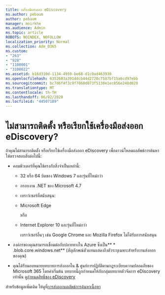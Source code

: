 ```yaml
---
title: เครื่องมือส่งออก eDiscovery
ms.author: pebaum
author: pebaum
manager: mnirkhe
ms.audience: Admin
ms.topic: article
ROBOTS: NOINDEX, NOFOLLOW
localization_priority: Normal
ms.collection: Adm_O365
ms.custom:
- "263"
- "928"
- "1100001"
- "3100022"
ms.assetid: b16d310d-1134-4959-be68-d1c0ad463930
ms.openlocfilehash: 6352603a391ddcb44d2728c7587bf15a6cd97ebb
ms.sourcegitcommit: bc7d6f4f3c9f7060d073f5130e1ec856e248d020
ms.translationtype: MT
ms.contentlocale: th-TH
ms.lasthandoff: 06/02/2020
ms.locfileid: "44507189"
---
```

# <a name="cant-install-or-run-the-ediscovery-export-tool"></a>ไม่สามารถติดตั้ง หรือเรียกใช้เครื่องมือส่งออก eDiscovery?

ถ้าคุณไม่สามารถติดตั้ง หรือเรียกใช้เครื่องมือส่งออก eDiscovery เพื่อดาวน์โหลดผลลัพธ์การค้นหา ให้ตรวจสอบสิ่งต่อไปนี้:
  
- คอมพิวเตอร์ที่คุณใช้ตรงกับสิ่งจําเป็นเหล่านี้:

  - 32 หรือ 64 บิตของ Windows 7 และรุ่นที่ใหม่กว่า

  - กรอบงาน .NET ของ Microsoft 4.7

  - เบราว์เซอร์ที่สนับสนุน:

  - Microsoft Edge

    หรือ

  - Internet Explorer 10 และรุ่นที่ใหม่กว่า

    เบราว์เซอร์อื่นๆ เช่น Google Chrome และ Mozilla Firefox ไม่ได้รับการสนับสนุน

- องค์กรของคุณสามารถเชื่อมต่อกับปลายทางใน Azure ซึ่งเป็น** \* .blob.core.windows.net** (สัญลักษณ์ตัวแทนแสดงถึงตัวระบุเฉพาะสําหรับงานส่งออกของคุณ)

- คุณได้รับมอบหมายบทบาทการส่งออกใน &amp; ศูนย์การปฏิบัติตามกฎระเบียบความปลอดภัยของ Microsoft 365 โดยค่าเริ่มต้น บทบาทนี้ถูกกําหนดให้กับกลุ่มบทบาทตัวจัดการ eDiscovery เท่านั้น ดู[กําหนดสิทธิ์ของ eDiscovery](https://docs.microsoft.com/microsoft-365/compliance/assign-ediscovery-permissions)

สําหรับข้อมูลเพิ่มเติม ให้ดูที่[การส่งออกผลลัพธ์การค้นหาเนื้อหา](https://docs.microsoft.com/microsoft-365/compliance/export-search-results)
  